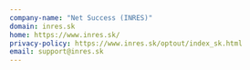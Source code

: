 ```yaml
---
company-name: "Net Success (INRES)"
domain: inres.sk
home: https://www.inres.sk/
privacy-policy: https://www.inres.sk/optout/index_sk.html
email: support@inres.sk
---
```




